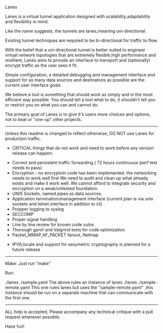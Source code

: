 Lanes 

Lanes is a virtual tunnel application designed with  scalability,adaptability and flexibility in mind.

Like the name suggests, the tunnels are lanes,meaning uni-directional.

Existing tunnel techniques are required to be bi-directional for traffic to flow. 

With the belief that a uni-directional tunnel is better suited to engineer virtual network 
topologies that are extremely flexible,high performance and resillient, Lanes aims to 
provide an interface to transport and (optionally) encrypt traffic as the user sees it fit.

Simple configuration,  a detailed debugging and management interface and support for 
as many data sources and destinatons as possible are the current user interface goals

We believe a tool is something that should work as simply and in the most efficient way possible.
You should tell a tool what to do, it shouldn't tell you or restrict you on what you can and cannot do.

The primary goal of Lanes is to give it's users more choices and options, not to beat or "one-up" other projects.

--------------------------------------------------------------------------------------

Unless this readme is changed to reflect otherwise, DO NOT use Lanes for production traffic.

- CRITICAL things that do not work and need to work before any version release can happen:

 *  Correct and persistent traffic forwarding ( 72 hours continuous iperf test needs to pass)
 *  Encryption - no encryptoin code has been implemented. the networking needs to work well first
              We need to audit and clean up what already exists and make it work well. 
             We cannot afford to integrate security and encryption on a weak/untested foundation.
 *  UNIX Sockets, named pipes as data sources. 
 *  Application termination/management interface (current plan is via unix sockets and telnet interface in addition to cli)
 *  Propper logging to syslog
 *  SECCOMP 
 *  Proper signal handling 
 *  Line by line review for known code vulns
 *  Thorough gprof and Valgrind tests for code optimization
 *  Packet_MMAP,AF_PACKET fanout, Netmap

- IPV6,locale and support for assymetric cryptography is planned for a future release

-----------------------------------------------------------------------------------------

Make:
Just run "make"

Run:

./lanes ./sample.yaml
The above rules an instance of lanes
./lanes ./sample-remote.yaml
This one rules lanes but uses the "sample-remote.yaml" ,this instance
should be run on a separate machine that can communicate with the first one.

-------------------------------------------------------------------------------------------

ALL help is accepted, Please accompany any technical critique with a pull request whenever possible.

Have fun!
